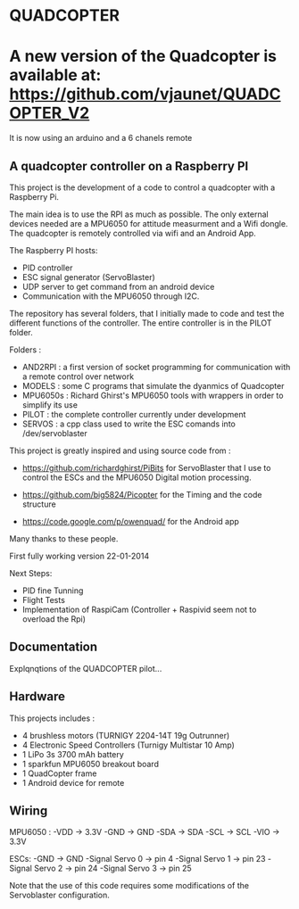 QUADCOPTER
==========


A new version of the Quadcopter is available at:
https://github.com/vjaunet/QUADCOPTER_V2
=================================================

It is now using an arduino and a 6 chanels remote


A quadcopter controller on a Raspberry PI
------------------------------------------

This project is the development of a code to control a quadcopter
with a Raspberry Pi.

The main idea is to use the RPI as much as possible. The only external
devices needed are a MPU6050 for attitude measurment and a Wifi dongle.
The quadcopter is remotely controlled via wifi and an Android App.


The Raspberry PI hosts:
- PID controller
- ESC signal generator (ServoBlaster)
- UDP server to get command from an android device
- Communication with the MPU6050 through I2C.

The repository has several folders, that I initially made to code and test
the different functions of the controller. The entire controller is in the
PILOT folder.

Folders :
- AND2RPI  : a first version of socket programming for communication with
a remote control over network
- MODELS   : some C programs that simulate the dyanmics of Quadcopter
- MPU6050s : Richard Ghirst's MPU6050 tools with wrappers in order to simplify
its use
- PILOT  : the complete controller currently under development
- SERVOS : a cpp class used to write the ESC comands into /dev/servoblaster


This project is greatly inspired and using source code from :
- https://github.com/richardghirst/PiBits
for ServoBlaster that I use to control the ESCs and the MPU6050 Digital motion processing.

- https://github.com/big5824/Picopter
for the Timing and the code structure

- https://code.google.com/p/owenquad/
for the Android app

Many thanks to these people.

First fully working version 22-01-2014

Next Steps:
- PID fine Tunning
- Flight Tests
- Implementation of RaspiCam
(Controller + Raspivid seem not to overload the Rpi)


Documentation
-------------

Explqnqtions of the QUADCOPTER pilot...


Hardware
--------

This projects includes :
- 4 brushless motors (TURNIGY 2204-14T 19g Outrunner)
- 4 Electronic Speed Controllers (Turnigy Multistar 10 Amp)
- 1 LiPo 3s 3700 mAh battery
- 1 sparkfun MPU6050 breakout board
- 1 QuadCopter frame
- 1 Android device for remote

Wiring
------

MPU6050 :
-VDD -> 3.3V
-GND -> GND
-SDA -> SDA
-SCL -> SCL
-VIO -> 3.3V


ESCs:
-GND -> GND
-Signal Servo 0 -> pin 4
-Signal Servo 1 -> pin 23
-Signal Servo 2 -> pin 24
-Signal Servo 3 -> pin 25

Note that the use of this code requires some modifications of the Servoblaster configuration.








